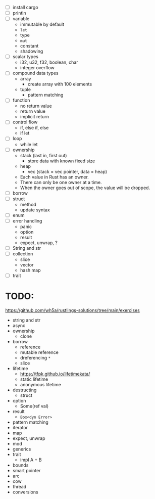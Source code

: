 - [ ] install cargo
- [ ] println
- [ ] variable
  - immutable by default
  - `let`
  - type
  - `mut`
  - constant
  - shadowing
- [ ] scalar types
  - i32, u32, f32, boolean, char
  - integer overflow
- [ ] compound data types
  - array
    - create array with 100 elements
  - tuple
    - pattern matching
- [ ] function
  - no return value
  - return value
  - implicit return
- [ ] control flow
  - if, else if, else
  - if let
- [ ] loop
  - while let
- [ ] ownership
  - stack (last in, first out)
    - store data with known fixed size
  - heap
    - vec (stack = vec pointer, data = heap)
  - Each value in Rust has an owner.
  - There can only be one owner at a time.
  - When the owner goes out of scope, the value will be dropped.
- [ ] borrow
- [ ] struct
  - method
  - update syntax
- [ ] enum
- [ ] error handling
  - panic
  - option
  - result
  - expect, unwrap, ?
- [ ] String and str
- [ ] collection
  - slice
  - vector
  - hash map
- [ ] trait

# TODO:

https://github.com/wh5a/rustlings-solutions/tree/main/exercises

- string and str
- async
- ownership
  - clone
- borrow
  - reference
  - mutable reference
  - dreferencing `*`
  - slice
- lifetime
  - https://tfpk.github.io/lifetimekata/
  - static lifetime
  - anonymous lifetime
- destructing
  - struct
- option
  - Some(ref val)
- result
  - `Box<dyn Error>`
- pattern matching
- iterator
- map
- expect, unwrap
- mod
- generics
- trait
  - impl A + B
- bounds
- smart pointer
- arc
- cow
- thread
- conversions

